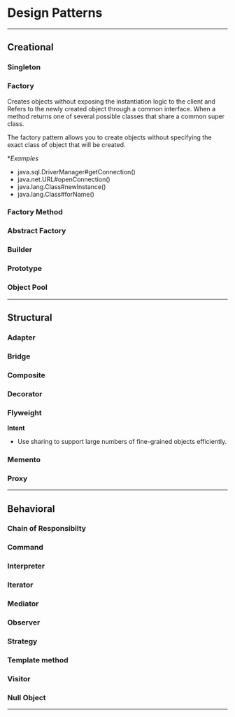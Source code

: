 # Design Patterns
---

## Creational

### Singleton

### Factory

Creates objects without exposing the instantiation logic to the client and Refers to the newly created object through a common interface. When a method returns one of several possible classes that share a common super class.

The factory pattern allows you to create objects without specifying the exact class of object that will be created.

**Examples*

- java.sql.DriverManager#getConnection()
- java.net.URL#openConnection()
- java.lang.Class#newInstance()
- java.lang.Class#forName()

### Factory Method

### Abstract Factory

### Builder

### Prototype

### Object Pool


---

## Structural 

### Adapter

### Bridge

### Composite

### Decorator

### Flyweight

**Intent**

- Use sharing to support large numbers of fine-grained objects efficiently.


### Memento

### Proxy


---

## Behavioral

### Chain of Responsibilty

### Command

### Interpreter

### Iterator

### Mediator

### Observer

### Strategy

### Template method

### Visitor

### Null Object

---
